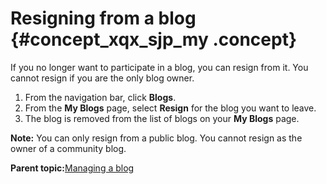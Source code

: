 # Resigning from a blog {#concept_xqx_sjp_my .concept}

If you no longer want to participate in a blog, you can resign from it. You cannot resign if you are the only blog owner.

1.  From the navigation bar, click **Blogs**.
2.  From the **My Blogs** page, select **Resign** for the blog you want to leave.
3.  The blog is removed from the list of blogs on your **My Blogs** page.

**Note:** You can only resign from a public blog. You cannot resign as the owner of a community blog.

**Parent topic:**[Managing a blog](../blogs/c_blog_managing.md)

